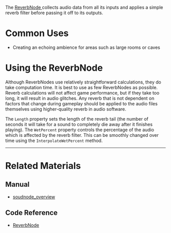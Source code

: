 The [ ReverbNode ](https://github.com/PlasmaEngine/PlasmaDocs/blob/master/code_reference/class_reference/reverbnode.markdown) collects audio data from all its inputs and applies a simple reverb filter before passing it off to its outputs. 

 # Common Uses

- Creating an echoing ambience for areas such as large rooms or caves

 # Using the ReverbNode

Although ReverbNodes use relatively straightforward calculations, they do take computation time. It is best to use as few ReverbNodes as possible. Reverb calculations will not affect game performance, but if they take too long, it will result in audio glitches. Any reverb that is not dependent on factors that change during gameplay should be applied to the audio files themselves using higher-quality reverb in audio software.

The `Length` property sets the length of the reverb tail (the number of seconds it will take for a sound to completely die away after it finishes playing). The `WetPercent` property controls the percentage of the audio which is affected by the reverb filter. This can be smoothly changed over time using the `InterpolateWetPercent` method.

---
 # Related Materials
 ## Manual
- [soudnode_overview](https://github.com/PlasmaEngine/PlasmaDocs/blob/master/plasma_editor_documentation/plasmamanual/audio/soundnode/soudnode_overview.markdown)

 ## Code Reference
- [ ReverbNode ](https://github.com/PlasmaEngine/PlasmaDocs/blob/master/code_reference/class_reference/reverbnode.markdown) 

 